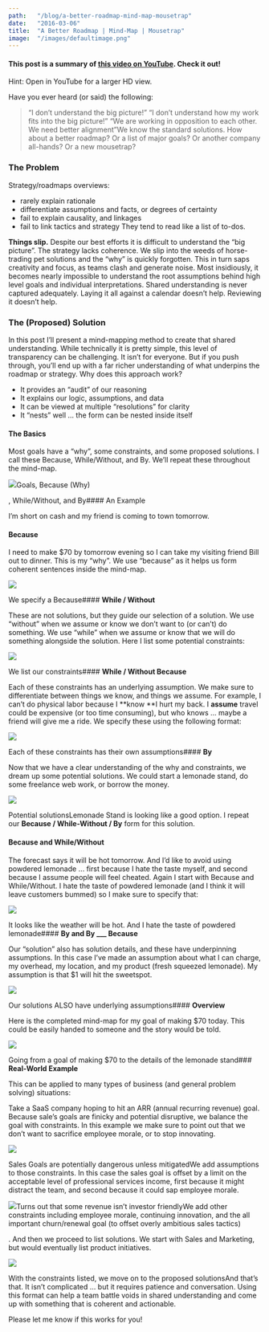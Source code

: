 ```yaml
---
path:	"/blog/a-better-roadmap-mind-map-mousetrap"
date:	"2016-03-06"
title:	"A Better Roadmap | Mind-Map | Mousetrap"
image:	"/images/defaultimage.png"
---
```


#### This post is a summary of [this video on YouTube](https://www.youtube.com/watch?v=H8Xlrd2QGmU&feature=youtu.be). Check it out!

Hint: Open in YouTube for a larger HD view.

Have you ever heard (or said) the following:


> “I don’t understand the big picture!”
> “I don’t understand how my work fits into the big picture!”
> “We are working in opposition to each other. We need better alignment”We know the standard solutions. How about a better roadmap? Or a list of major goals? Or another company all-hands? Or a new mousetrap?

### **The Problem**

Strategy/roadmaps overviews:

* rarely explain rationale
* differentiate assumptions and facts, or degrees of certainty
* fail to explain causality, and linkages
* fail to link tactics and strategy
They tend to read like a list of to-dos.

**Things slip.** Despite our best efforts it is difficult to understand the “big picture”. The strategy lacks coherence. We slip into the weeds of horse-trading pet solutions and the “why” is quickly forgotten. This in turn saps creativity and focus, as teams clash and generate noise. Most insidiously, it becomes nearly impossible to understand the root assumptions behind high level goals and individual interpretations. Shared understanding is never captured adequately. Laying it all against a calendar doesn’t help. Reviewing it doesn’t help.

### **The (Proposed) Solution**

In this post I’ll present a mind-mapping method to create that shared understanding. While technically it is pretty simple, this level of transparency can be challenging. It isn’t for everyone. But if you push through, you’ll end up with a far richer understanding of what underpins the roadmap or strategy. Why does this approach work?

* It provides an “audit” of our reasoning
* It explains our logic, assumptions, and data
* It can be viewed at multiple “resolutions” for clarity
* It “nests” well … the form can be nested inside itself
#### **The Basics**

Most goals have a “why”, some constraints, and some proposed solutions. I call these Because, While/Without, and By. We’ll repeat these throughout the mind-map.

![](/images/0*nzHBM1ylBXCLtK2K.)Goals, Because (Why)

, While/Without, and By#### An Example

I’m short on cash and my friend is coming to town tomorrow.

#### **Because**

I need to make $70 by tomorrow evening so I can take my visiting friend Bill out to dinner. This is my “why”. We use “because” as it helps us form coherent sentences inside the mind-map.

![](/images/0*ArYivwgy1VlOI8Jc.)

We specify a Because#### **While / Without**

These are not solutions, but they guide our selection of a solution. We use “without” when we assume or know we don’t want to (or can’t) do something. We use “while” when we assume or know that we will do something alongside the solution. Here I list some potential constraints:

![](/images/0*Or107y94C41XPzIF.)

We list our constraints#### **While / Without Because**

Each of these constraints has an underlying assumption. We make sure to differentiate between things we know, and things we assume. For example, I can’t do physical labor because I **know **I hurt my back. I **assume** travel could be expensive (or too time consuming), but who knows … maybe a friend will give me a ride. We specify these using the following format:

![](/images/0*82X3iALLAwDRW1pV.)

Each of these constraints has their own assumptions#### **By**

Now that we have a clear understanding of the why and constraints, we dream up some potential solutions. We could start a lemonade stand, do some freelance web work, or borrow the money.

![](/images/0*s7ekH2oKdVA07wQ3.)

Potential solutionsLemonade Stand is looking like a good option. I repeat our **Because / While-Without / By** form for this solution.

#### **Because and While/Without**

The forecast says it will be hot tomorrow. And I’d like to avoid using powdered lemonade … first because I hate the taste myself, and second because I assume people will feel cheated. Again I start with Because and While/Without. I hate the taste of powdered lemonade (and I think it will leave customers bummed) so I make sure to specify that:

![](/images/0*CbdL-yVEBKLksRAY.)

It looks like the weather will be hot. And I hate the taste of powdered lemonade#### **By and By \_\_\_ Because**

Our “solution” also has solution details, and these have underpinning assumptions. In this case I’ve made an assumption about what I can charge, my overhead, my location, and my product (fresh squeezed lemonade). My assumption is that $1 will hit the sweetspot.

![](/images/0*3H-cvImu_R5evCO0.)

Our solutions ALSO have underlying assumptions#### **Overview**

Here is the completed mind-map for my goal of making $70 today. This could be easily handed to someone and the story would be told.

![](/images/0*kAn3K-9R1cLf06vL.)

Going from a goal of making $70 to the details of the lemonade stand### **Real-World Example**

This can be applied to many types of business (and general problem solving) situations:

Take a SaaS company hoping to hit an ARR (annual recurring revenue) goal. Because sale’s goals are finicky and potential disruptive, we balance the goal with constraints. In this example we make sure to point out that we don’t want to sacrifice employee morale, or to stop innovating.

![](/images/0*J5g-RFZoXxRw7cNV.)

Sales Goals are potentially dangerous unless mitigatedWe add assumptions to those constraints. In this case the sales goal is offset by a limit on the acceptable level of professional services income, first because it might distract the team, and second because it could sap employee morale.

![](/images/0*hzHHgN5-wieIblQq.)Turns out that some revenue isn’t investor friendlyWe add other constraints including employee morale, continuing innovation, and the all important churn/renewal goal (to offset overly ambitious sales tactics)

. And then we proceed to list solutions. We start with Sales and Marketing, but would eventually list product initiatives.

![](/images/0*APW7dSWMSz6fxWku.)

With the constraints listed, we move on to the proposed solutionsAnd that’s that. It isn’t complicated … but it requires patience and conversation. Using this format can help a team battle voids in shared understanding and come up with something that is coherent and actionable.

Please let me know if this works for you!

